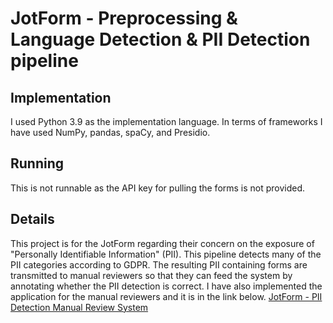 # JotForm - Preprocessing & Language Detection & PII Detection pipeline
 
## Implementation
I used Python 3.9 as the implementation language. In terms of frameworks I have used NumPy, pandas, spaCy, and Presidio.

## Running
This is not runnable as the API key for pulling the forms is not provided.

## Details
This project is for the JotForm regarding their concern on the exposure of "Personally Identifiable Information" (PII). This pipeline detects many of the PII categories according to GDPR. The resulting PII containing forms are transmitted to manual reviewers so that they can feed the system by annotating whether the PII detection is correct. I have also implemented the application for the manual reviewers and it is in the link below.
[JotForm - PII Detection Manual Review System](https://github.com/obince/pii_detection_site)
